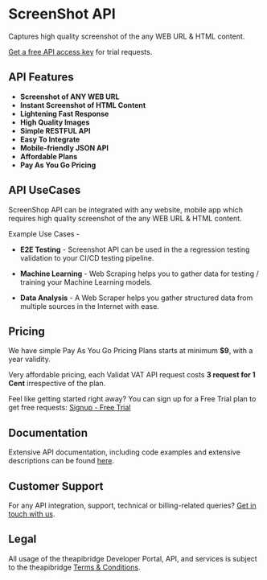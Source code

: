 # ScreenShot API
Captures high quality screenshot of the any WEB URL & HTML content.


[Get a free API access key](https://www.theapibridge.com/signup) for trial requests.

## API Features
* **Screenshot of ANY WEB URL**
* **Instant Screenshot of HTML Content**
* **Lightening Fast Response**
* **High Quality Images**
* **Simple RESTFUL API**
* **Easy To Integrate**
* **Mobile-friendly JSON API**
* **Affordable Plans**
* **Pay As You Go Pricing**

## API UseCases
ScreenShop API can be integrated with any website, mobile app which requires high quality screenshot of the any WEB URL & HTML content.

Example Use Cases -
* **E2E Testing** - 
  Screenshot API can be used in the a regression testing validation to your CI/CD testing pipeline.

* **Machine Learning** - 
  Web Scraping helps you to gather data for testing / training your Machine Learning models.

* **Data Analysis** - 
  A Web Scraper helps you gather structured data from multiple sources in the Internet with ease.

## Pricing
We have simple Pay As You Go Pricing Plans starts at minimum **$9**, with a year validity.

Very affordable pricing, each Validat VAT API request costs **3 request for 1 Cent**  irrespective of the plan.

Feel like getting started right away? You can sign up for a Free Trial plan to get free requests: [Signup - Free Trial](https://www.theapibridge.com/signup)

## Documentation
Extensive API documentation, including code examples and extensive descriptions can be found [here](https://docs.theapibridge.com).

## Customer Support
For any API integration, support, technical or billing-related queries? [Get in touch with us](mailto:hello@theapibridge.com).

## Legal
All usage of the theapibridge Developer Portal, API, and services is subject to the theapibridge [Terms & Conditions](https://www.theapibridge.com/legal/terms-of-service).
